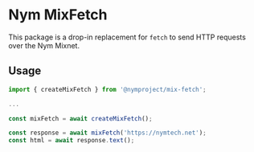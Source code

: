 # Nym MixFetch

This package is a drop-in replacement for `fetch` to send HTTP requests over the Nym Mixnet.

## Usage

```js
import { createMixFetch } from '@nymproject/mix-fetch';

...

const mixFetch = await createMixFetch();

const response = await mixFetch('https://nymtech.net');
const html = await response.text();
```

